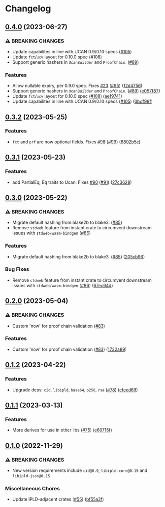 # Changelog

## [0.4.0](https://github.com/ucan-wg/rs-ucan/compare/ucan-v0.3.2...ucan-v0.4.0) (2023-06-27)


### ⚠ BREAKING CHANGES

* Update capabilites in line with UCAN 0.9/0.10 specs ([#105](https://github.com/ucan-wg/rs-ucan/issues/105))
* Update `fct`/`ucv` layout for 0.10.0 spec ([#108](https://github.com/ucan-wg/rs-ucan/issues/108))
* Support generic hashers in `UcanBuilder` and `ProofChain`. ([#89](https://github.com/ucan-wg/rs-ucan/issues/89))

### Features

* Allow nullable expiry, per 0.9.0 spec. Fixes [#23](https://github.com/ucan-wg/rs-ucan/issues/23) ([#95](https://github.com/ucan-wg/rs-ucan/issues/95)) ([12d4756](https://github.com/ucan-wg/rs-ucan/commit/12d475606da940b64654f17807adf592551982d0))
* Support generic hashers in `UcanBuilder` and `ProofChain`. ([#89](https://github.com/ucan-wg/rs-ucan/issues/89)) ([e057f87](https://github.com/ucan-wg/rs-ucan/commit/e057f87c7b278d18e77b1d3d213656d18b1a2fee))
* Update `fct`/`ucv` layout for 0.10.0 spec ([#108](https://github.com/ucan-wg/rs-ucan/issues/108)) ([ae19741](https://github.com/ucan-wg/rs-ucan/commit/ae197415048da201f7d75bf08cdb010b4f657895))
* Update capabilites in line with UCAN 0.9/0.10 specs ([#105](https://github.com/ucan-wg/rs-ucan/issues/105)) ([0bdf98f](https://github.com/ucan-wg/rs-ucan/commit/0bdf98f9043e753026711fb19449ab0bc6d87fc7))

## [0.3.2](https://github.com/ucan-wg/rs-ucan/compare/ucan-v0.3.1...ucan-v0.3.2) (2023-05-25)


### Features

* `fct` and `prf` are now optional fields. Fixes [#98](https://github.com/ucan-wg/rs-ucan/issues/98) ([#99](https://github.com/ucan-wg/rs-ucan/issues/99)) ([6802b5c](https://github.com/ucan-wg/rs-ucan/commit/6802b5c85ce2b16680baa86342e6154896712041))

## [0.3.1](https://github.com/ucan-wg/rs-ucan/compare/ucan-v0.3.0...ucan-v0.3.1) (2023-05-23)


### Features

* add PartialEq, Eq traits to Ucan. Fixes [#90](https://github.com/ucan-wg/rs-ucan/issues/90) ([#91](https://github.com/ucan-wg/rs-ucan/issues/91)) ([27c3628](https://github.com/ucan-wg/rs-ucan/commit/27c36288fc47bd53ab6e8f4c3e8a596714dcc6ff))

## [0.3.0](https://github.com/ucan-wg/rs-ucan/compare/ucan-v0.2.0...ucan-v0.3.0) (2023-05-22)


### ⚠ BREAKING CHANGES

* Migrate default hashing from blake2b to blake3. ([#85](https://github.com/ucan-wg/rs-ucan/issues/85))
* Remove `stdweb` feature from instant crate to circumvent downstream issues with `stdweb/wasm-bindgen` ([#86](https://github.com/ucan-wg/rs-ucan/issues/86))

### Features

* Migrate default hashing from blake2b to blake3. ([#85](https://github.com/ucan-wg/rs-ucan/issues/85)) ([205cb96](https://github.com/ucan-wg/rs-ucan/commit/205cb962fcc99814caac8e1b9d4f8ffd956eb184))


### Bug Fixes

* Remove `stdweb` feature from instant crate to circumvent downstream issues with `stdweb/wasm-bindgen` ([#86](https://github.com/ucan-wg/rs-ucan/issues/86)) ([67ec64d](https://github.com/ucan-wg/rs-ucan/commit/67ec64db527b8bfadc4a219a65b580bdbc459640))

## [0.2.0](https://github.com/ucan-wg/rs-ucan/compare/ucan-v0.1.2...ucan-v0.2.0) (2023-05-04)


### ⚠ BREAKING CHANGES

* Custom 'now' for proof chain validation ([#83](https://github.com/ucan-wg/rs-ucan/issues/83))

### Features

* Custom 'now' for proof chain validation ([#83](https://github.com/ucan-wg/rs-ucan/issues/83)) ([1732a89](https://github.com/ucan-wg/rs-ucan/commit/1732a8911b67546f446126e4d469126f61769b44))

## [0.1.2](https://github.com/ucan-wg/rs-ucan/compare/ucan-v0.1.1...ucan-v0.1.2) (2023-04-22)


### Features

* Upgrade deps: `cid`, `libipld`, `base64`, `p256`, `rsa` ([#78](https://github.com/ucan-wg/rs-ucan/issues/78)) ([cfeed69](https://github.com/ucan-wg/rs-ucan/commit/cfeed6903d9a53d3728f35914d670e3b7920d88d))

## [0.1.1](https://github.com/ucan-wg/rs-ucan/compare/ucan-v0.1.0...ucan-v0.1.1) (2023-03-13)


### Features

* More derives for use in other libs ([#75](https://github.com/ucan-wg/rs-ucan/issues/75)) ([e60715f](https://github.com/ucan-wg/rs-ucan/commit/e60715f94f3b15b27ae7c1443cd4abae983d93ae))

## [0.1.0](https://github.com/ucan-wg/rs-ucan/compare/ucan-v0.1.0...ucan-v0.1.0) (2022-11-29)


### ⚠ BREAKING CHANGES

* New version requirements include `cid@0.9`, `libipld-core@0.15` and `libipld-json@0.15`

### Miscellaneous Chores

* Update IPLD-adjacent crates ([#55](https://github.com/ucan-wg/rs-ucan/issues/55)) ([bf55a3f](https://github.com/ucan-wg/rs-ucan/commit/bf55a3ffad0095d88c6b33b0cd6504e66918064a))
